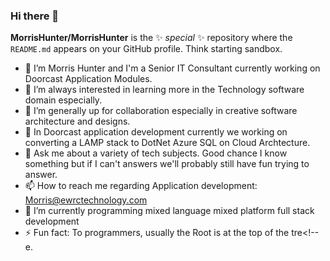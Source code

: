 ### Hi there 👋

**MorrisHunter/MorrisHunter** is the ✨ _special_ ✨ repository where the `README.md` appears on your GitHub profile. Think starting sandbox. 

- 🔭 I’m Morris Hunter and I'm a Senior IT Consultant currently working on Doorcast Application Modules. 
- 👀 I’m always interested in learning more in the Technology software domain especially. 
- 👯 I’m generally up for collaboration especially in creative software architecture and designs. 
- 🤔 In Doorcast application development currently we working on converting a LAMP stack to DotNet Azure SQL on Cloud Archtecture. 
- 💬 Ask me about a variety of tech subjects. Good chance I know something but if I can't answers we'll probably still have fun trying to answer. 
- 📫 How to reach me regarding Application development: Morris@ewrctechnology.com 
- 🌱 I’m currently programming mixed language mixed platform full stack development  
- ⚡ Fun fact: To programmers, usually the Root is at the top of the tre<!--e. 
<!--
Markup language, yup. 
-->
